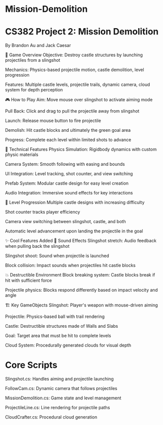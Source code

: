 # Mission-Demolition
# CS382 Project 2: Mission Demolition
By Brandon Au and Jack Caesar

🎯 Game Overview
Objective: Destroy castle structures by launching projectiles from a slingshot

Mechanics: Physics-based projectile motion, castle demolition, level progression

Features: Multiple castle levels, projectile trails, dynamic camera, cloud system for depth perception

🎮 How to Play
Aim: Move mouse over slingshot to activate aiming mode

Pull Back: Click and drag to pull the projectile away from slingshot

Launch: Release mouse button to fire projectile

Demolish: Hit castle blocks and ultimately the green goal area

Progress: Complete each level within limited shots to advance

🔧 Technical Features
Physics Simulation: Rigidbody dynamics with custom physic materials

Camera System: Smooth following with easing and bounds

UI Integration: Level tracking, shot counter, and view switching

Prefab System: Modular castle design for easy level creation

Audio Integration: Immersive sound effects for key interactions

🎯 Level Progression
Multiple castle designs with increasing difficulty

Shot counter tracks player efficiency

Camera view switching between slingshot, castle, and both

Automatic level advancement upon landing the projectile in the goal

✨ Cool Features Added
🎵 Sound Effects
Slingshot stretch: Audio feedback when pulling back the slingshot

Slingshot shoot: Sound when projectile is launched

Block collision: Impact sounds when projectiles hit castle blocks

💥 Destructible Environment
Block breaking system: Castle blocks break if hit with sufficient force

Projectile physics: Blocks respond differently based on impact velocity and angle

🏗️ Key GameObjects
Slingshot: Player's weapon with mouse-driven aiming

Projectile: Physics-based ball with trail rendering

Castle: Destructible structures made of Walls and Slabs

Goal: Target area that must be hit to complete levels

Cloud System: Procedurally generated clouds for visual depth

# Core Scripts
Slingshot.cs: Handles aiming and projectile launching

FollowCam.cs: Dynamic camera that follows projectiles

MissionDemolition.cs: Game state and level management

ProjectileLine.cs: Line rendering for projectile paths

CloudCrafter.cs: Procedural cloud generation
